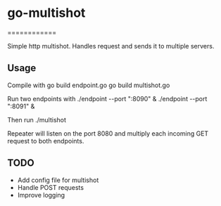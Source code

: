 # go-multishot
============

Simple http multishot. Handles request and sends it to multiple servers.

## Usage

Compile with
    go build endpoint.go
    go build multishot.go

Run two endpoints with
    ./endpoint --port ":8090" &
    ./endpoint --port ":8091" &

Then run
    ./multishot

Repeater will listen on the port 8080 and multiply each incoming GET request to both endpoints.

## TODO

* Add config file for multishot
* Handle POST requests
* Improve logging

